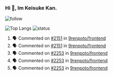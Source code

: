 ### Hi 👋, Im Keisuke Kan.

<!--
**9renpoto/9renpoto** is a ✨ _special_ ✨ repository because its `README.md` (this file) appears on your GitHub profile.

Here are some ideas to get you started:

- 🔭 I’m currently working on ...
- 🌱 I’m currently learning ...
- 👯 I’m looking to collaborate on ...
- 🤔 I’m looking for help with ...
- 💬 Ask me about ...
- 📫 How to reach me: ...
- 😄 Pronouns: ...
- ⚡ Fun fact: ...
-->

![follow](https://img.shields.io/github/followers/9renpoto?label=Follow&style=social)

![Top Langs](https://github-readme-stats.vercel.app/api/top-langs/?username=9renpoto&hide=html&layout=compact)
![status](https://github-readme-stats.vercel.app/api?username=9renpoto&show_icons=true&count_private=true&hide=issues,contribs)

<!--START_SECTION:activity-->
1. 🗣 Commented on [#2151](https://github.com/9renpoto/frontend/issues/2151) in [9renpoto/frontend](https://github.com/9renpoto/frontend)
2. 🗣 Commented on [#2151](https://github.com/9renpoto/frontend/issues/2151) in [9renpoto/frontend](https://github.com/9renpoto/frontend)
3. 🗣 Commented on [#2253](https://github.com/9renpoto/frontend/issues/2253) in [9renpoto/frontend](https://github.com/9renpoto/frontend)
4. 🗣 Commented on [#2253](https://github.com/9renpoto/frontend/issues/2253) in [9renpoto/frontend](https://github.com/9renpoto/frontend)
5. 🗣 Commented on [#2253](https://github.com/9renpoto/frontend/issues/2253) in [9renpoto/frontend](https://github.com/9renpoto/frontend)
<!--END_SECTION:activity-->
